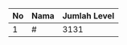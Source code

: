 | No | Nama            | Jumlah Level |
|----|-----------------|--------------|
| 1  | #    |    3131        |
